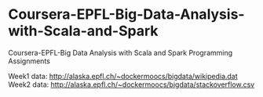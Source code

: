 # Coursera-EPFL-Big-Data-Analysis-with-Scala-and-Spark
Coursera-EPFL-Big Data Analysis with Scala and Spark Programming Assignments

Week1 data: http://alaska.epfl.ch/~dockermoocs/bigdata/wikipedia.dat
Week2 data: http://alaska.epfl.ch/~dockermoocs/bigdata/stackoverflow.csv
